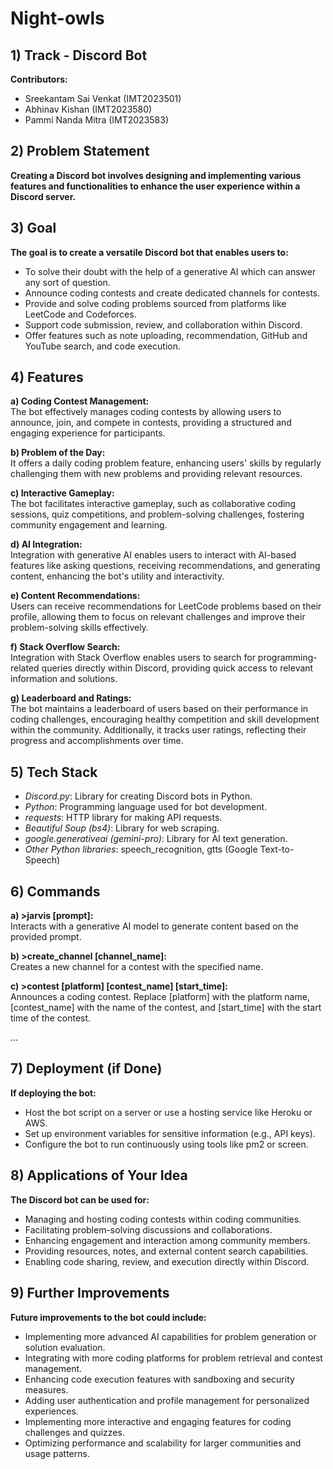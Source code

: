 # Night-owls

## 1) Track - Discord Bot
**Contributors:** 
- Sreekantam Sai Venkat (IMT2023501)
- Abhinav Kishan (IMT2023580)
- Pammi Nanda Mitra (IMT2023583)

## 2) Problem Statement
**Creating a Discord bot involves designing and implementing various features and functionalities to enhance the user experience within a Discord server.**

## 3) Goal
**The goal is to create a versatile Discord bot that enables users to:**
- To solve their doubt with the help of a generative AI which can answer any sort of question.
- Announce coding contests and create dedicated channels for contests.
- Provide and solve coding problems sourced from platforms like LeetCode and Codeforces.
- Support code submission, review, and collaboration within Discord.
- Offer features such as note uploading, recommendation, GitHub and YouTube search, and code execution.

## 4) Features
**a) Coding Contest Management:**  
The bot effectively manages coding contests by allowing users to announce, join, and compete in contests, providing a structured and engaging experience for participants.

**b) Problem of the Day:**  
It offers a daily coding problem feature, enhancing users' skills by regularly challenging them with new problems and providing relevant resources.

**c) Interactive Gameplay:**  
The bot facilitates interactive gameplay, such as collaborative coding sessions, quiz competitions, and problem-solving challenges, fostering community engagement and learning.

**d) AI Integration:**  
Integration with generative AI enables users to interact with AI-based features like asking questions, receiving recommendations, and generating content, enhancing the bot's utility and interactivity.

**e) Content Recommendations:**  
Users can receive recommendations for LeetCode problems based on their profile, allowing them to focus on relevant challenges and improve their problem-solving skills effectively.

**f) Stack Overflow Search:**  
Integration with Stack Overflow enables users to search for programming-related queries directly within Discord, providing quick access to relevant information and solutions.

**g) Leaderboard and Ratings:**  
The bot maintains a leaderboard of users based on their performance in coding challenges, encouraging healthy competition and skill development within the community. Additionally, it tracks user ratings, reflecting their progress and accomplishments over time.

## 5) Tech Stack
- *Discord.py*: Library for creating Discord bots in Python.
- *Python*: Programming language used for bot development.
- *requests*: HTTP library for making API requests.
- *Beautiful Soup (bs4)*: Library for web scraping.
- *google.generativeai (gemini-pro)*: Library for AI text generation.
- *Other Python libraries*: speech_recognition, gtts (Google Text-to-Speech)

## 6) Commands
**a) >jarvis [prompt]:**  
Interacts with a generative AI model to generate content based on the provided prompt.

**b) >create_channel [channel_name]:**  
Creates a new channel for a contest with the specified name.

**c) >contest [platform] [contest_name] [start_time]:**  
Announces a coding contest. Replace [platform] with the platform name, [contest_name] with the name of the contest, and [start_time] with the start time of the contest.

...

## 7) Deployment (if Done)
**If deploying the bot:**
- Host the bot script on a server or use a hosting service like Heroku or AWS.
- Set up environment variables for sensitive information (e.g., API keys).
- Configure the bot to run continuously using tools like pm2 or screen.

## 8) Applications of Your Idea
**The Discord bot can be used for:**
- Managing and hosting coding contests within coding communities.
- Facilitating problem-solving discussions and collaborations.
- Enhancing engagement and interaction among community members.
- Providing resources, notes, and external content search capabilities.
- Enabling code sharing, review, and execution directly within Discord.

## 9) Further Improvements
**Future improvements to the bot could include:**
- Implementing more advanced AI capabilities for problem generation or solution evaluation.
- Integrating with more coding platforms for problem retrieval and contest management.
- Enhancing code execution features with sandboxing and security measures.
- Adding user authentication and profile management for personalized experiences.
- Implementing more interactive and engaging features for coding challenges and quizzes.
- Optimizing performance and scalability for larger communities and usage patterns.
